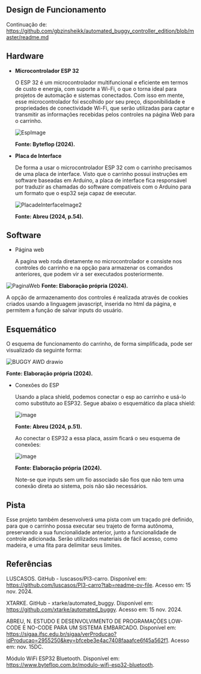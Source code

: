 Design de Funcionamento
-----------------------------------------------------------------------------------------------------------------------------------------------------------------------------------------------------------------------------------------------------------------

Continuação de: https://github.com/gbzinsheikk/automated_buggy_controller_edition/blob/master/readme.md

Hardware
-----------------------------------------------------------------------------------------------------------------------------------------------------------------------------------------------------------------------------------------------------------------

- **Microcontrolador ESP 32**

  O ESP 32 é um microcontrolador multifuncional e eficiente em termos de custo e energia, com suporte a Wi-Fi, o que o torna ideal para projetos de automação e sistemas conectados. 
Com isso em mente, esse microcontrolador foi escolhido por seu preço, disponibilidade e propriedades de conectividade Wi-Fi, que serão utilizadas para captar e transmitir as informações recebidas pelos controles na página Web para o carrinho. 

  ![EspImage](https://github.com/user-attachments/assets/4fd17249-a83c-44d2-b61b-db54e8352292)

  **Fonte: Byteflop (2024).**

- **Placa de Interface**

  De forma a usar o microcontrolador ESP 32 com o carrinho precisamos de uma placa de interface. Visto que o carrinho possui instruções em software baseadas em Arduino, a placa de interface fica responsável por traduzir as chamadas do software compatíveis com
o Arduino para um formato que o esp32 seja capaz de executar.

  ![PlacadeInterfaceImage2](https://github.com/user-attachments/assets/75446d12-d3c9-4056-aed6-f27858e13b1e)

  **Fonte: Abreu (2024, p.54).**

Software
-----------------------------------------------------------------------------------------------------------------------------------------------------------------------------------------------------------------------------------------------------------------
- Página web
  
  A pagina web roda diretamente no microcontrolador e consiste nos controles do carrinho e na opção para armazenar os comandos anteriores, que podem vir a ser executados posteriormente.

![PaginaWeb](https://github.com/user-attachments/assets/add8dadb-006c-4441-8cb5-9e02a48d5318)
**Fonte: Elaboração própria (2024).**

  A opção de armazenamento dos controles é realizada através de cookies criados usando a linguagem javascript, inserida no html da página, e permitem a função de salvar inputs do usuário. 

Esquemático
-----------------------------------------------------------------------------------------------------------------------------------------------------------------------------------------------------------------------------------------------------------------

O esquema de funcionamento do carrinho, de forma simplificada, pode ser visualizado da seguinte forma:

  ![BUGGY AWD drawio](https://github.com/user-attachments/assets/fdd81e7c-ee75-462d-9032-700ec9fe861f)

  **Fonte: Elaboração própria (2024).**

- Conexões do ESP

  Usando a placa shield, podemos conectar o esp ao carrinho e usá-lo como substituto ao ESP32. Segue abaixo o esquemático da placa shield:

  ![image](https://github.com/user-attachments/assets/0776919d-c4cd-43e0-8e31-d755baa2ed92)

   **Fonte: Abreu (2024, p.51).**

  Ao conectar o ESP32 a essa placa, assim ficará o seu esquema de conexões:

  ![image](https://github.com/user-attachments/assets/3f4a2d14-cbc5-45a2-b738-e352d939799e)

  **Fonte: Elaboração própria (2024).**

  Note-se que inputs sem um fio associado são fios que não tem uma conexão direta ao sistema, pois não são necessários.

Pista
----------------------------------------------------------------------------------------------------------------------------------------------------------------------------------------------------------------------------------------------------------------

Esse projeto também desenvolverá uma pista com um traçado pré definido, para que o carrinho possa executar seu trajeto de forma autônoma, preservando a sua funcionalidade anterior, junto a funcionalidade de controle adicionada. Serão utilizados materiais de fácil acesso, como madeira, e uma fita para delimitar seus limites.


Referências
-----------------------------------------------------------------------------------------------------------------------------------------------------------------------------------------------------------------------------------------------------------------

LUSCASOS. GitHub - luscasos/PI3-carro. Disponível em: <https://github.com/luscasos/PI3-carro?tab=readme-ov-file>. Acesso em: 15 nov. 2024. 

XTARKE. GitHub - xtarke/automated_buggy. Disponível em: <https://github.com/xtarke/automated_buggy>. Acesso em: 15 nov. 2024. 

ABREU, N. ESTUDO E DESENVOLVIMENTO DE PROGRAMAÇÕES LOW-CODE E NO-CODE PARA UM SISTEMA EMBARCADO. Disponível em: <https://sigaa.ifsc.edu.br/sigaa/verProducao?idProducao=2955250&key=bfcebe3e4ac7408faaafce6f45a562f1>. Acesso em: nov. 15DC. 

Módulo WiFi ESP32 Bluetooth. Disponível em: <https://www.byteflop.com.br/modulo-wifi-esp32-bluetooth>. 
